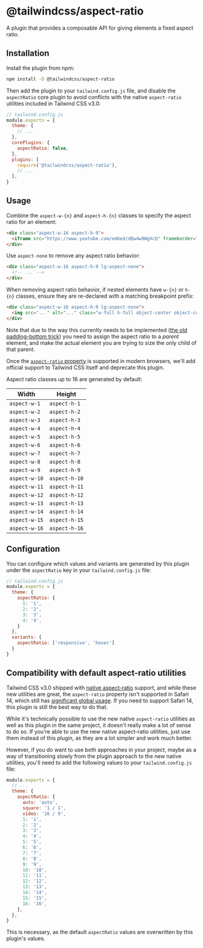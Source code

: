 # @tailwindcss/aspect-ratio

A plugin that provides a composable API for giving elements a fixed aspect ratio.


## Installation

Install the plugin from npm:

```sh
npm install -D @tailwindcss/aspect-ratio
```

Then add the plugin to your `tailwind.config.js` file, and disable the `aspectRatio` core plugin to avoid conflicts with the native `aspect-ratio` utilities included in Tailwind CSS v3.0:

```js
// tailwind.config.js
module.exports = {
  theme: {
    // ...
  },
  corePlugins: {
    aspectRatio: false,
  },
  plugins: [
    require('@tailwindcss/aspect-ratio'),
    // ...
  ],
}
```

## Usage

Combine the `aspect-w-{n}` and `aspect-h-{n}` classes to specify the aspect ratio for an element:

```html
<div class="aspect-w-16 aspect-h-9">
  <iframe src="https://www.youtube.com/embed/dQw4w9WgXcQ" frameborder="0" allow="accelerometer; autoplay; clipboard-write; encrypted-media; gyroscope; picture-in-picture" allowfullscreen></iframe>
</div>
```

Use `aspect-none` to remove any aspect ratio behavior:

```html
<div class="aspect-w-16 aspect-h-9 lg:aspect-none">
  <!-- ... -->
</div>
```

When removing aspect ratio behavior, if nested elements have `w-{n}` or `h-{n}` classes, ensure they are re-declared with a matching breakpoint prefix:

```html
<div class="aspect-w-16 aspect-h-9 lg:aspect-none">
  <img src="..." alt="..." class="w-full h-full object-center object-cover lg:w-full lg:h-full" />
</div>
```

Note that due to the way this currently needs to be implemented ([the old padding-bottom trick](https://css-tricks.com/aspect-ratio-boxes/)) you need to assign the aspect ratio to a _parent_ element, and make the actual element you are trying to size the only child of that parent.

Once the [`aspect-ratio` property](https://developer.mozilla.org/en-US/docs/Web/CSS/aspect-ratio) is supported in modern browsers, we'll add official support to Tailwind CSS itself and deprecate this plugin.

Aspect ratio classes up to 16 are generated by default:

| Width | Height |
| --- | --- |
| `aspect-w-1` | `aspect-h-1` |
| `aspect-w-2` | `aspect-h-2` |
| `aspect-w-3` | `aspect-h-3` |
| `aspect-w-4` | `aspect-h-4` |
| `aspect-w-5` | `aspect-h-5` |
| `aspect-w-6` | `aspect-h-6` |
| `aspect-w-7` | `aspect-h-7` |
| `aspect-w-8` | `aspect-h-8` |
| `aspect-w-9` | `aspect-h-9` |
| `aspect-w-10` | `aspect-h-10` |
| `aspect-w-11` | `aspect-h-11` |
| `aspect-w-12` | `aspect-h-12` |
| `aspect-w-13` | `aspect-h-13` |
| `aspect-w-14` | `aspect-h-14` |
| `aspect-w-15` | `aspect-h-15` |
| `aspect-w-16` | `aspect-h-16` |

## Configuration

You can configure which values and variants are generated by this plugin under the `aspectRatio` key in your `tailwind.config.js` file:

```js
// tailwind.config.js
module.exports = {
  theme: {
    aspectRatio: {
      1: '1',
      2: '2',
      3: '3',
      4: '4',
    }
  },
  variants: {
    aspectRatio: ['responsive', 'hover']
  }
}
```

## Compatibility with default aspect-ratio utilities

Tailwind CSS v3.0 shipped with [native aspect-ratio](https://tailwindcss.com/docs/aspect-ratio) support, and while these new utilities are great, the `aspect-ratio` property isn't supported in Safari 14, which still has [significant global usage](https://caniuse.com/mdn-css_properties_aspect-ratio). If you need to support Safari 14, this plugin is still the best way to do that.

While it's technically possible to use the new native `aspect-ratio` utilities as well as this plugin in the same project, it doesn't really make a lot of sense to do so. If you're able to use the new native aspect-ratio utilities, just use them instead of this plugin, as they are a lot simpler and work much better.

However, if you do want to use both approaches in your project, maybe as a way of transitioning slowly from the plugin approach to the new native utilities, you'll need to add the following values to your `tailwind.config.js` file:

```js
module.exports = {
  // ...
  theme: {
    aspectRatio: {
      auto: 'auto',
      square: '1 / 1',
      video: '16 / 9',
      1: '1',
      2: '2',
      3: '3',
      4: '4',
      5: '5',
      6: '6',
      7: '7',
      8: '8',
      9: '9',
      10: '10',
      11: '11',
      12: '12',
      13: '13',
      14: '14',
      15: '15',
      16: '16',
    },
  },
}
```

This is necessary, as the default `aspectRatio` values are overwritten by this plugin's values.
